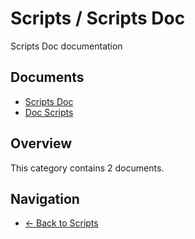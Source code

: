 # Scripts / Scripts Doc

Scripts Doc documentation

## Documents

- [Scripts Doc](./README.md)
- [Doc Scripts](./scripts-doc.md)

## Overview

This category contains 2 documents.

## Navigation

- [← Back to Scripts](../)
